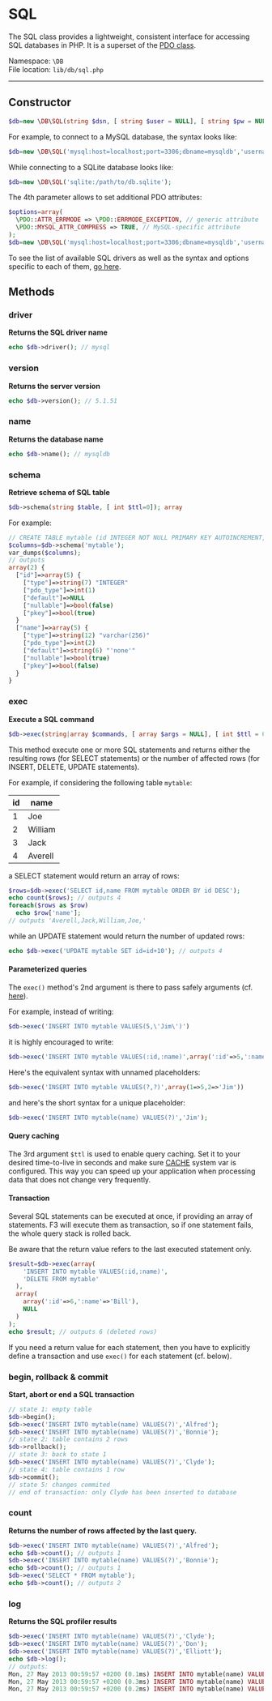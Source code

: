 # SQL 

The SQL class provides a lightweight, consistent interface for accessing SQL databases in PHP. It is a superset of the [PDO class](http://www.php.net/manual/en/class.pdo.php). 

Namespace: `\DB` <br/>
File location: `lib/db/sql.php`

---

## Constructor

```php
$db=new \DB\SQL(string $dsn, [ string $user = NULL], [ string $pw = NULL], [ array $options = NULL]);
```

For example, to connect to a MySQL database, the syntax looks like:

``` php
$db=new \DB\SQL('mysql:host=localhost;port=3306;dbname=mysqldb','username','password');
```

While connecting to a SQLite database looks like:

``` php
$db=new \DB\SQL('sqlite:/path/to/db.sqlite');
```

The 4th parameter allows to set additional PDO attributes:

``` php
$options=array(
  \PDO::ATTR_ERRMODE => \PDO::ERRMODE_EXCEPTION, // generic attribute
  \PDO::MYSQL_ATTR_COMPRESS => TRUE, // MySQL-specific attribute 
);
$db=new \DB\SQL('mysql:host=localhost;port=3306;dbname=mysqldb','username','password',$options);
```

To see the list of available SQL drivers as well as the syntax and options specific to each of them, [go here](http://www.php.net/manual/en/pdo.drivers.php).

## Methods

### driver

**Returns the SQL driver name**

``` php
echo $db->driver(); // mysql
```

### version

**Returns the server version**

``` php
echo $db->version(); // 5.1.51
```

### name

**Returns the database name**

```php
echo $db->name(); // mysqldb
```

### schema

**Retrieve schema of SQL table**

```php
$db->schema(string $table, [ int $ttl=0]); array
```

For example:

```php
// CREATE TABLE mytable (id INTEGER NOT NULL PRIMARY KEY AUTOINCREMENT, name varchar(256) NULL DEFAULT 'none')
$columns=$db->schema('mytable');
var_dumps($columns);
// outputs
array(2) {
  ["id"]=>array(5) {
    ["type"]=>string(7) "INTEGER"
    ["pdo_type"]=>int(1)
    ["default"]=>NULL
    ["nullable"]=>bool(false)
    ["pkey"]=>bool(true)
  }
  ["name"]=>array(5) {
    ["type"]=>string(12) "varchar(256)"
    ["pdo_type"]=>int(2)
    ["default"]=>string(6) "'none'"
    ["nullable"]=>bool(true)
    ["pkey"]=>bool(false)
  }
}
```

### exec

**Execute a SQL command**

```php
$db->exec(string|array $commands, [ array $args = NULL], [ int $ttl = 0 ]); mixed
```

This method execute one or more SQL statements and returns either the resulting rows (for SELECT statements) or the number of affected rows (for INSERT, DELETE, UPDATE statements).

For example, if considering the following table `mytable`:

<table class="table table-condensed table-striped">
  <thead>
    <tr><th>id</th><th>name</th></tr>
  </thead>
  <tbody>
    <tr><td>1</td><td>Joe</td></tr>
    <tr><td>2</td><td>William</td></tr>
    <tr><td>3</td><td>Jack</td></tr>
    <tr><td>4</td><td>Averell</td></tr>
  </tbody>
</table>

a SELECT statement would return an array of rows:

```php
$rows=$db->exec('SELECT id,name FROM mytable ORDER BY id DESC');
echo count($rows); // outputs 4
foreach($rows as $row)
  echo $row['name'];
// outputs 'Averell,Jack,William,Joe,' 
```

while an UPDATE statement would return the number of updated rows:

```php
echo $db->exec('UPDATE mytable SET id=id+10'); // outputs 4
```

#### Parameterized queries

The `exec()` method's 2nd argument is there to pass safely arguments (cf. [here](databases#parameterized-queries)).

For example, instead of writing:

```php
$db->exec('INSERT INTO mytable VALUES(5,\'Jim\')')
```

it is highly encouraged to write:

```php
$db->exec('INSERT INTO mytable VALUES(:id,:name)',array(':id'=>5,':name'=>'Jim'))
```

Here's the equivalent syntax with unnamed placeholders:

```php
$db->exec('INSERT INTO mytable VALUES(?,?)',array(1=>5,2=>'Jim'))
```

and here's the short syntax for a unique placeholder:

```php
$db->exec('INSERT INTO mytable(name) VALUES(?)','Jim');
```

#### Query caching

The 3rd argument `$ttl` is used to enable query caching. Set it to your desired time-to-live in seconds and make sure [CACHE](quick-reference#cache) system var is configured.
This way you can speed up your application when processing data that does not change very frequently.

#### Transaction

Several SQL statements can be executed at once, if providing an array of statements. F3 will execute them as transaction, so if one statement fails, the whole query stack is rolled back.

<div class="alert alert-info">
    Be aware that the return value refers to the last executed statement only.
</div>

```php
$result=$db->exec(array(
    'INSERT INTO mytable VALUES(:id,:name)',
    'DELETE FROM mytable'
  ),
  array(
    array(':id'=>6,':name'=>'Bill'),
    NULL
  )
);
echo $result; // outputs 6 (deleted rows)
```

If you need a return value for each statement, then you have to explicitly define a transaction and use `exec()` for each statement (cf. below).

### begin, rollback & commit

**Start, abort or end a SQL transaction**

```php
// state 1: empty table
$db->begin();
$db->exec('INSERT INTO mytable(name) VALUES(?)','Alfred');
$db->exec('INSERT INTO mytable(name) VALUES(?)','Bonnie');
// state 2: table contains 2 rows
$db->rollback();
// state 3: back to state 1
$db->exec('INSERT INTO mytable(name) VALUES(?)','Clyde');
// state 4: table contains 1 row
$db->commit();
// state 5: changes commited
// end of transaction: only Clyde has been inserted to database
```

### count

**Returns the number of rows affected by the last query.**

```php
$db->exec('INSERT INTO mytable(name) VALUES(?)','Alfred');
echo $db->count(); // outputs 1
$db->exec('INSERT INTO mytable(name) VALUES(?)','Bonnie');
echo $db->count(); // outputs 1
$db->exec('SELECT * FROM mytable');
echo $db->count(); // outputs 2
```

### log

**Returns the SQL profiler results**

```php
$db->exec('INSERT INTO mytable(name) VALUES(?)','Clyde');
$db->exec('INSERT INTO mytable(name) VALUES(?)','Don');
$db->exec('INSERT INTO mytable(name) VALUES(?)','Elliott');
echo $db->log();
// outputs:
Mon, 27 May 2013 00:59:57 +0200 (0.1ms) INSERT INTO mytable(name) VALUES('Clyde') 
Mon, 27 May 2013 00:59:57 +0200 (0.3ms) INSERT INTO mytable(name) VALUES('Don') 
Mon, 27 May 2013 00:59:57 +0200 (0.2ms) INSERT INTO mytable(name) VALUES('Elliott') 
```

